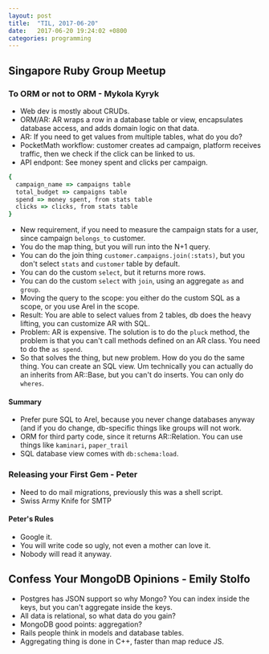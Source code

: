 ```yaml
---
layout: post
title:  "TIL, 2017-06-20"
date:   2017-06-20 19:24:02 +0800
categories: programming
---
```


## Singapore Ruby Group Meetup

### To ORM or not to ORM - Mykola Kyryk

- Web dev is mostly about CRUDs.
- ORM/AR: AR wraps a row in a database table or view, encapsulates database access, and adds domain logic on that data.
- AR: If you need to get values from multiple tables, what do you do?
- PocketMath workflow: customer creates ad campaign, platform receives traffic, then we check if the click can be linked to us.
- API endpont: See money spent and clicks per campaign.

``` ruby
{
  campaign_name => campaigns table
  total_budget => campaigns table
  spend => money spent, from stats table
  clicks => clicks, from stats table
}
```

- New requirement, if you need to measure the campaign stats for a user, since campaign `belongs_to` customer.
- You do the map thing, but you will run into the N+1 query.
- You can do the join thing `customer.campaigns.join(:stats)`, but you don't select `stats` and `customer` table by default.
- You can do the custom `select`, but it returns more rows.
- You can do the custom `select` with `join`, using an aggregate `as` and `group`.
- Moving the query to the scope: you either do the custom SQL as a scope, or you use Arel in the scope.
- Result: You are able to select values from 2 tables, db does the heavy lifting, you can customize AR with SQL.
- Problem: AR is expensive. The solution is to do the `pluck` method, the problem is that you can't call methods defined on an AR class. You need to do the `as spend`.
- So that solves the thing, but new problem. How do you do the same thing. You can create an SQL view. Um technically you can actually do an inherits from AR::Base, but you can't do inserts. You can only do `wheres`.

#### Summary

- Prefer pure SQL to Arel, because you never change databases anyway (and if you do change, db-specific things like groups will not work.
- ORM for third party code, since it returns AR::Relation. You can use things like `kaminari`, `paper_trail`
- SQL database view comes with `db:schema:load`.

### Releasing your First Gem - Peter

- Need to do mail migrations, previously this was a shell script.
- Swiss Army Knife for SMTP

#### Peter's Rules

- Google it.
- You will write code so ugly, not even a mother can love it.
- Nobody will read it anyway.

## Confess Your MongoDB Opinions - Emily Stolfo

- Postgres has JSON support so why Mongo? You can index inside the keys, but you can't aggregate inside the keys.
- All data is relational, so what data do you gain?
- MongoDB good points: aggregation?
- Rails people think in models and database tables.
- Aggregating thing is done in C++, faster than map reduce JS.
